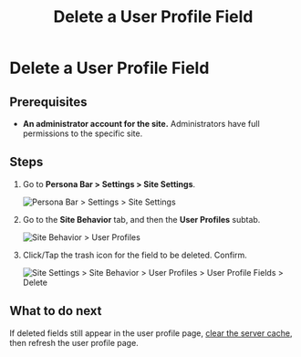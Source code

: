 ﻿---
uid: delete-user-profile-field
locale: en
title: Delete a User Profile Field
dnnversion: 09.02.00
related-topics: configure-user-profile-visibility,configure-user-profile-vanity-url,add-user-profile-field,edit-user-profile-field,organize-user-profile-fields
---

# Delete a User Profile Field

## Prerequisites

*   **An administrator account for the site.** Administrators have full permissions to the specific site.

## Steps

1.  Go to **Persona Bar \> Settings \> Site Settings**.
    
    ![Persona Bar > Settings > Site Settings](/images/scr-pbar-host-Settings-E91.png)
    
2.  Go to the **Site Behavior** tab, and then the **User Profiles** subtab.
    
    ![Site Behavior > User Profiles](/images/scr-pbtabs-host-Settings-SiteSettings-SiteBehavior-UserProfiles-E90.png)
    
3.  Click/Tap the trash icon for the field to be deleted. Confirm.
    
      
    
    ![Site Settings > Site Behavior > User Profiles > User Profile Fields > Delete](/images/scr-SiteSettings-SiteBehavior-UserProfiles-UserProfileFields-Delete-E90.png)
    
      
    

## What to do next

If deleted fields still appear in the user profile page, [clear the server cache](xref:clear-cache), then refresh the user profile page.
